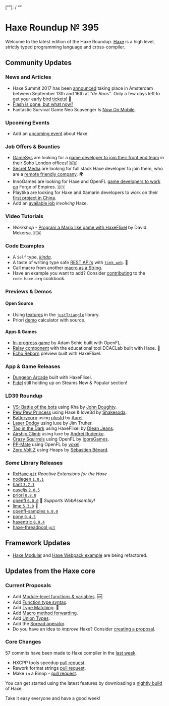 [_template]: ../templates/roundup.html
[date]: / "2017-08-03 09:31:00"
[modified]: / "2017-08-04 08:44:00"
[published]: / "2017-08-03 10:31:00"
[description]: / "The latest news covering the Haxe community, featuring upcoming talks, the latest HaxeLib releases, game previews and lots more!"
[“”]: / “”

# Haxe Roundup № 395

Welcome to the latest edition of the Haxe Roundup. [Haxe](http://haxe.org/?utm_source=haxe.io) is a high level, strictly typed programming language and cross-compiler.

## Community Updates

### News and Articles

- Haxe Summit 2017 has been [announced](https://twitter.com/haxe_org/status/849702177039929344) taking place in Amsterdam between September 13th and 16th at _“de Roos”_. Only a few days left to get your early [bird tickets!](http://summit.haxe.org/#tickets) :tada:
- [Flash is gone, but what now?](https://twitter.com/KidsIndustries/status/890515938533138432)
- Fantastic Survival Game Neo Scavenger Is [Now On Mobile](https://kotaku.com/fantastic-survival-game-neo-scavenger-is-now-on-mobile-1797317819).

### Upcoming Events

- Add an [upcoming event](https://github.com/skial/haxe.io/labels/events) about Haxe.

### Job Offers & Bounties

- [GameSys](https://twitter.com/Gamesys) are looking for a [game developer to join their front end team](https://github.com/skial/haxe.io/issues/421) in their Soho London offices! :gb:
- [Secret Media](https://twitter.com/SecretMediaInc) are looking for full stack Haxe developer to join them, who are a [remote friendly company](https://github.com/skial/haxe.io/issues/407). :earth_africa:
- InnoGames are looking for Haxe and OpenFL [game developers to work on](https://github.com/skial/haxe.io/issues/414) Forge of Empires. :belarus:
- Playtika are looking for Haxe and Xamarin developers to work on their [first project in China](https://groups.google.com/d/msg/haxelang/VJgbBKBTlM8/FRhLPzQmAAAJ).
- Add an [available job](https://github.com/skial/haxe.io/labels/jobs) _involving_ Haxe.

### Video Tutorials

- _Workshop_ - [Program a Mario like game with HaxeFlixel](https://www.gamecodeur.fr/liste-ateliers/atelier-haxeflixel-mario-like/) by David Mekersa. :fr:

### Code Examples

- A `Self` type, [_kinda_](https://twitter.com/back2dos/status/890859971994189824).
- A taste of writing type safe [REST API's](https://twitter.com/kevinresol/status/891881777614036992) with [`tink_web`](https://haxetink.github.io/tink_web/#/). :star2:
- Call macro from another [macro as a String](https://twitter.com/francisbourre/status/892630624674226178).
- Have an example you want to add? Consider [contributing](https://github.com/HaxeFoundation/code-cookbook#contributing-articles) to the `code.haxe.org` cookbook.

### Previews & Demos

#### Open Source

- Using [textures](https://twitter.com/Nanjizal_net/status/890963020398161920) in the [`justTriangle`](https://github.com/nanjizal/justTriangles) library.
- Priori [demo](https://twitter.com/felipevex/status/892788297336008704) calculator with source.

#### Apps & Games

- [In-progress game](https://twitter.com/SehicGonzo/status/890576258563756032) by Adam Sehic built with OpenFL.
- [Relay component](https://twitter.com/hopewise/status/891018228796985344) with the educational tool DCACLab built with Haxe. :star2:
- [Echo Reborn](https://twitter.com/charlieriot/status/892208727230566400) preview built with HaxeFlixel.

### App & Game Releases

- [Dungeon Arcade](https://twitter.com/stuartaroth/status/892393506898968577) built with HaxeFlixel.
- [Fidel](https://twitter.com/danielben/status/892897750026772480) still holding up on Steams New & Popular section!

### LD39 Roundup

- [VS: Battle of the bots](https://ldjam.com/events/ludum-dare/39/vs-battle-of-the-bots) using Kha by [John Doughty](https://twitter.com/JohnDoughty6).
- [Pew Pew Princess](https://ldjam.com/events/ludum-dare/39/pew-pew-princess) using Haxe & love3d by [Shakesoda](https://twitter.com/shakesoda).
- [Batterycorp](http://ludum.thenet.sk/ld39/) using [plustd](https://github.com/Aurel300/plustd) by [Aurel](https://twitter.com/AurelDev).
- [Laser Dodgy](https://jtruher.itch.io/ld39) using luxe by Jim Truher.
- [Tag in the Dark](https://ldjam.com/events/ludum-dare/39/tag-in-the-dark) using HaxeFlixel by [Dlean Jeans](https://twitter.com/DleanJeans).
- [Airship Climb](https://ldjam.com/events/ludum-dare/39/airship-climb) using luxe by [Andrei Rudenko](https://twitter.com/AndreiRudenko).
- [Crazy Squirrels](https://ldjam.com/events/ludum-dare/39/crazy-squirrels) using OpenFL by [IgorsGames](https://twitter.com/IgorsGames).
- [PP-Mate](https://ldjam.com/events/ludum-dare/39/pp-mate) using OpenFL by [voxel](http://twitter.com/voxel).
- [Zero Volt Z](http://deepnight.net/games/zerovoltx/) using Heaps by [Sébastien Bénard](https://twitter.com/deepnightfr).

### _Some_ Library Releases

- [RxHaxe `git`](https://github.com/longde123/RxHaxe) _Reactive Extensions for the Haxe_
- [nodegen `1.0.1`](http://lib.haxe.org/p/nodegen)
- [hant `3.7.1`](http://lib.haxe.org/p/hant)
- [easeljs `2.0.5`](http://lib.haxe.org/p/easeljs)
- [priori `0.8.0`](http://lib.haxe.org/p/priori)
- [openfl `6.0.0`](http://lib.haxe.org/p/openfl) :star2: _Supports WebAssembly!_
- [lime `5.3.0`](http://lib.haxe.org/p/lime) :star2:
- [openfl-samples `6.0.0`](http://lib.haxe.org/p/openfl-samples)
- [pony `0.4.5`](http://lib.haxe.org/p/pony)
- [haxentric `0.9.4`](http://lib.haxe.org/p/Haxentric)
- [haxe-threadpool `git`](https://github.com/thomasuster/haxe-threadpool)

## Framework Updates

- [Haxe Modular](https://github.com/elsassph/haxe-modular/pull/19) and [Haxe Webpack example](https://github.com/elsassph/webpack-haxe-example/pull/2) are being refactored.

## Updates from the Haxe core

### Current Proposals

- Add [Module-level functions & variables](https://github.com/HaxeFoundation/haxe-evolution/pull/24). :new:
- Add [Function type syntax](https://github.com/HaxeFoundation/haxe-evolution/pull/23).
- Add [Type Matching](https://github.com/HaxeFoundation/haxe-evolution/pull/20). :star2:
- Add [Macro method forwarding](https://github.com/HaxeFoundation/haxe-evolution/pull/18).
- Add [Union Types](https://github.com/HaxeFoundation/haxe-evolution/pull/11).
- Add the [Spread operator](https://github.com/HaxeFoundation/haxe-evolution/pull/7).
- Do you have an idea to _improve_ Haxe? Consider [creating a proposal].

### Core Changes

57 commits have been made to Haxe compiler in the [last week].

- HXCPP tools speedup [pull request](https://github.com/HaxeFoundation/hxcpp/pull/617).
- Rework format strings [pull request](https://github.com/HaxeFoundation/haxe/pull/6475).
- Make `in` a Binop - [pull request](https://github.com/HaxeFoundation/haxe/pull/6471).

You can get started using the latest features by downloading a [nightly build] of Haxe.

Take it easy everyone and have a good week!

[last week]: https://github.com/issues?utf8=%E2%9C%93&q=closed%3A2017-07-26..2017-08-03+org%3Ahaxefoundation+is%3Aclosed+
[nightly build]: http://build.haxe.org
[creating a proposal]: https://github.com/HaxeFoundation/haxe-evolution
